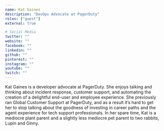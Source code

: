 ```yaml
---
name: Kat Gaines
description: "DevOps Advocate at PagerDuty"
roles: ["guest"]
external: true

# Social Media 
twitter: ""
website: ""
facebook: ""
linkedin: ""
github: ""
pinterest: ""
instagram: ""
youtube: ""
twitch: ""
---
```


<!-- markdownlint-disable MD041-->
Kat Gaines is a developer advocate at PagerDuty. She enjoys talking and thinking about incident response, customer support, and automating the creation of a delightful end-user and employee experience. She previously ran Global Customer Support at PagerDuty, and as a result it’s hard to get her to stop talking about the goodness of investing in career paths and the agent experience for tech support professionals. In her spare time, Kat is a mediocre plant parent and a slightly less mediocre pet parent to two rabbits, Lupin and Ginny.

<!--more-->